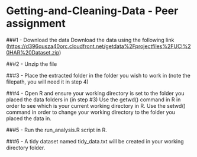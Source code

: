 # Getting-and-Cleaning-Data - Peer assignment

###1 - Download the data
Download the data using the following link (https://d396qusza40orc.cloudfront.net/getdata%2Fprojectfiles%2FUCI%20HAR%20Dataset.zip)

###2 - Unzip the file

###3 - Place the extracted folder in the folder you wish to work in (note the filepath, you will need it in step 4)

###4 - Open R and ensure your working directory is set to the folder you placed the data folders in (in step #3)
Use the getwd() command in R in order to see which is your current working directory in R. Use the setwd() command in order to change your working directory to the folder you placed the data in.

###5 - Run the run_analysis.R script in R.

###6 - A tidy dataset named tidy_data.txt will be created in your working directory folder.
